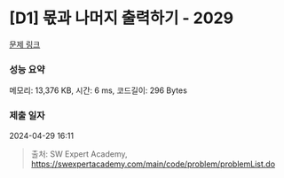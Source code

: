 # [D1] 몫과 나머지 출력하기 - 2029 

[문제 링크](https://swexpertacademy.com/main/code/problem/problemDetail.do?contestProbId=AV5QGNvKAtEDFAUq) 

### 성능 요약

메모리: 13,376 KB, 시간: 6 ms, 코드길이: 296 Bytes

### 제출 일자

2024-04-29 16:11



> 출처: SW Expert Academy, https://swexpertacademy.com/main/code/problem/problemList.do